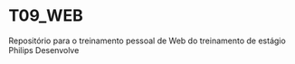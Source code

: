 # T09_WEB
Repositório para o treinamento pessoal de Web do treinamento de estágio Philips Desenvolve
